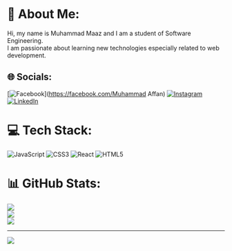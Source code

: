 # 💫 About Me:
Hi, my name is Muhammad Maaz and I am a student of Software Engineering.<br>I am passionate about learning new technologies especially related to web development.


## 🌐 Socials:
[![Facebook](https://img.shields.io/badge/Facebook-%231877F2.svg?logo=Facebook&logoColor=white)](https://facebook.com/Muhammad Affan) [![Instagram](https://img.shields.io/badge/Instagram-%23E4405F.svg?logo=Instagram&logoColor=white)](https://instagram.com/moh_affan_8) [![LinkedIn](https://img.shields.io/badge/LinkedIn-%230077B5.svg?logo=linkedin&logoColor=white)](https://linkedin.com/in/https://www.linkedin.com/in/muhammad-affan-396660245/) 

# 💻 Tech Stack:
![JavaScript](https://img.shields.io/badge/javascript-%23323330.svg?style=for-the-badge&logo=javascript&logoColor=%23F7DF1E) ![CSS3](https://img.shields.io/badge/css3-%231572B6.svg?style=for-the-badge&logo=css3&logoColor=white) ![React](https://img.shields.io/badge/react-%2320232a.svg?style=for-the-badge&logo=react&logoColor=%2361DAFB) ![HTML5](https://img.shields.io/badge/html5-%23E34F26.svg?style=for-the-badge&logo=html5&logoColor=white)
# 📊 GitHub Stats:
![](https://github-readme-stats.vercel.app/api?username=MuhammadAffan-06&theme=gotham&hide_border=false&include_all_commits=false&count_private=false)<br/>
![](https://github-readme-streak-stats.herokuapp.com/?user=MuhammadAffan-06&theme=gotham&hide_border=false)<br/>
![](https://github-readme-stats.vercel.app/api/top-langs/?username=MuhammadAffan-06&theme=gotham&hide_border=false&include_all_commits=false&count_private=false&layout=compact)

---
[![](https://visitcount.itsvg.in/api?id=MuhammadAffan-06&icon=2&color=0)](https://visitcount.itsvg.in)

<!-- Proudly created with GPRM ( https://gprm.itsvg.in ) -->
